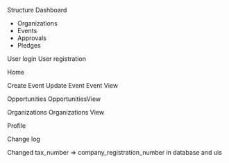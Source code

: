 Structure
Dashboard
- Organizations
- Events
- Approvals
- Pledges

User login
User registration

Home

Create Event
Update Event
Event View

Opportunities
OpportunitiesView

Organizations
Organizations View

Profile

Change log

Changed tax_number => company_registration_number in database and uis